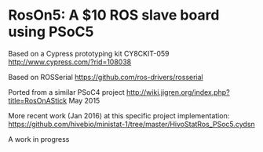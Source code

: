 # RosOn5: A $10 ROS slave board using PSoC5

Based on a Cypress prototyping kit CY8CKIT-059 http://www.cypress.com/?rid=108038

Based on ROSSerial https://github.com/ros-drivers/rosserial

Ported from a similar PSoC4 project http://wiki.jigren.org/index.php?title=RosOnAStick May 2015

More recent work (Jan 2016) at this specific project implementation: https://github.com/hivebio/ministat-1/tree/master/HivoStatRos_PSoc5.cydsn

A work in progress
